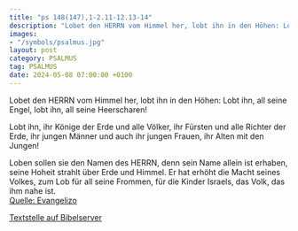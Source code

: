 ```yaml
---
title: "ps 148(147),1-2.11-12.13-14"
description: "Lobet den HERRN vom Himmel her, lobt ihn in den Höhen: Lobt ihn, all seine Engel,  lobt ihn, all seine Heerscharen!  Lobt ihn, ihr Könige der Erde und alle Völker,  ihr Fürsten und alle Richter der Erde, ihr jungen Männer und auch ihr jungen Frauen,  ihr Alten mit den Jungen!...."
images:
- "/symbols/psalmus.jpg"
layout: post
category: PSALMUS
tag: PSALMUS
date: 2024-05-08 07:00:00 +0100
---
```

Lobet den HERRN vom Himmel her,
lobt ihn in den Höhen:
Lobt ihn, all seine Engel, 
lobt ihn, all seine Heerscharen!

Lobt ihn, ihr Könige der Erde und alle Völker, 
ihr Fürsten und alle Richter der Erde,
ihr jungen Männer und auch ihr jungen Frauen, 
ihr Alten mit den Jungen!

Loben sollen sie den Namen des HERRN, 
denn sein Name allein ist erhaben, 
seine Hoheit strahlt über Erde und Himmel.<!--more-->
Er hat erhöht die Macht seines Volkes, 
zum Lob für all seine Frommen, 
für die Kinder Israels, das Volk, das ihm nahe ist.<br>
[Quelle: Evangelizo](https://evangeliumtagfuertag.org/DE/gospel)

[Textstelle auf Bibelserver](https://www.bibleserver.com/EU/ps148(147),1-2.11-12.13-14)
